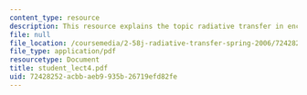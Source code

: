 ```yaml
---
content_type: resource
description: This resource explains the topic radiative transfer in enclosures.
file: null
file_location: /coursemedia/2-58j-radiative-transfer-spring-2006/72428252acbbaeb9935b26719efd82fe_student_lect4.pdf
file_type: application/pdf
resourcetype: Document
title: student_lect4.pdf
uid: 72428252-acbb-aeb9-935b-26719efd82fe
---
```

